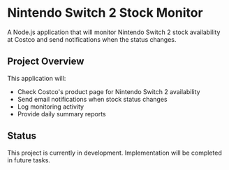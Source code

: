 # Nintendo Switch 2 Stock Monitor

A Node.js application that will monitor Nintendo Switch 2 stock availability at Costco and send notifications when the status changes.

## Project Overview

This application will:
- Check Costco's product page for Nintendo Switch 2 availability
- Send email notifications when stock status changes
- Log monitoring activity
- Provide daily summary reports

## Status

This project is currently in development. Implementation will be completed in future tasks. 